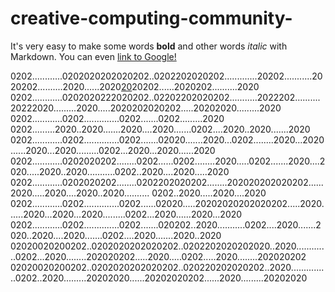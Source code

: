 # creative-computing-community-
It's very easy to make some words **bold** and other words *italic* with Markdown. You can even [link to Google!](http://google.com)

0202............0202020202020202..0202202020202.............20202...........2020202..........2020......2020[20](http://google.com)20202......2020202..........2020
0202............0202020222020202..02202202020202...........2022202..........20222020.........2020.....2020202020202.....20202020.........2020 
0202............0202..............0202.......0202.........2020 0202.........2020..2020.......2020....2020.......0202....2020..2020.......2020
0202............0202..............0202.......02020.......2020...0202........2020...2020......2020...2020.........0202...2020...2020......2020
0202............0202020202........0202......0202........2020.....0202.......2020....2020.....2020..2020...........0202..2020....2020.....2020
0202............0202020202........0202202020202........202020202020202......2020.....2020....2020..2020.......... 0202..2020.....2020....2020
0202............0202..............0202......02020.....20202020202020202.....2020......2020...2020...2020.........0202...2020......2020...2020
0202............0202..............0202.......020202..2020...........0202....2020.......2020..2020....2020.......0202....2020.......2020..2020
02020020200202..0202020202020202..0202202020202020..2020.............0202...2020........202020202.....2020.....0202.....2020........202020202
02020020200202..0202020202020202..020220202020202..2020...............0202..2020.........20202020......20202020202......2020.........20202020

